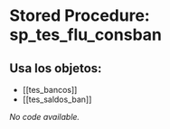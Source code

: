 # Stored Procedure: sp_tes_flu_consban

## Usa los objetos:
- [[tes_bancos]]
- [[tes_saldos_ban]]

*No code available.*
